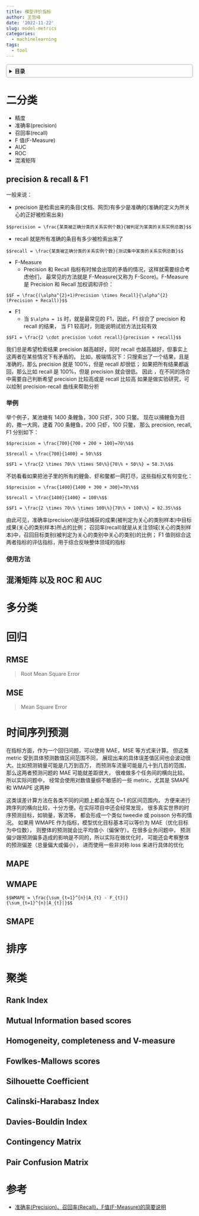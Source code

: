 ```yaml
---
title: 模型评价指标
author: 王哲峰
date: '2022-11-22'
slug: model-metrics
categories:
  - machinelearning
tags:
  - tool
---
```


<style>
details {
    border: 1px solid #aaa;
    border-radius: 4px;
    padding: .5em .5em 0;
}
summary {
    font-weight: bold;
    margin: -.5em -.5em 0;
    padding: .5em;
}
details[open] {
    padding: .5em;
}
details[open] summary {
    border-bottom: 1px solid #aaa;
    margin-bottom: .5em;
}
</style>

<details><summary>目录</summary><p>

- [二分类](#二分类)
  - [precision \& recall \& F1](#precision--recall--f1)
    - [举例](#举例)
    - [使用方法](#使用方法)
  - [混淆矩阵 以及 ROC 和 AUC](#混淆矩阵-以及-roc-和-auc)
- [多分类](#多分类)
- [回归](#回归)
  - [RMSE](#rmse)
  - [MSE](#mse)
- [时间序列预测](#时间序列预测)
  - [MAPE](#mape)
  - [WMAPE](#wmape)
  - [SMAPE](#smape)
- [排序](#排序)
- [聚类](#聚类)
  - [Rank Index](#rank-index)
  - [Mutual Information based scores](#mutual-information-based-scores)
  - [Homogeneity, completeness and V-measure](#homogeneity-completeness-and-v-measure)
  - [Fowlkes-Mallows scores](#fowlkes-mallows-scores)
  - [Silhouette Coefficient](#silhouette-coefficient)
  - [Calinski-Harabasz Index](#calinski-harabasz-index)
  - [Davies-BouIdin Index](#davies-bouidin-index)
  - [Contingency Matrix](#contingency-matrix)
  - [Pair Confusion Matrix](#pair-confusion-matrix)
- [参考](#参考)
</p></details><p></p>

# 二分类

* 精度
* 准确率(precision)
* 召回率(recall)
* F 值(F-Measure)
* AUC
* ROC
* 混淆矩阵

## precision & recall & F1

一般来说：

* precision 是检索出来的条目(文档、网页)有多少是准确的(准确的定义为所关心的正好被检索出来)

`$$precision = \frac{某类被正确分类的关系实例个数}{被判定为某类的关系实例总数}$$`

* recall 就是所有准确的条目有多少被检索出来了

`$$recall = \frac{某类被正确分类的关系实例个数}{测试集中某类的关系实例总数}$$`

* F-Measure
    - Precision 和 Recall 指标有时候会出现的矛盾的情况，这样就需要综合考虑他们，
      最常见的方法就是 F-Measure(又称为 F-Score)。F-Measure 是 Precision 和 Recall 加权调和评价：

`$$F = \frac{(\alpha^{2}+1)Precision \times Recall}{\alpha^{2}(Precision + Recall)}$$`

* F1
    - 当 `$\alpha = 1$` 时，就是最常见的 F1，因此，F1 综合了 precision 和 recall 的结果，
      当 F1 较高时，则能说明试验方法比较有效

`$$F1 = \frac{2 \cdot precision \cdot recall}{precision + recall}$$`


我们总是希望检索结果 precision 越高越好，同时 recall 也越高越好，但事实上这两者在某些情况下有矛盾的。
比如，极端情况下：只搜索出了一个结果，且是准确的，那么 precision 就是 100%，但是 recall 却很低；
如果把所有结果都返回，那么比如 recall 是 100%，但是 precision 就会很低。
因此 ，在不同的场合中需要自己判断希望 precision 比较高或是 recall 比较高
如果是做实验研究，可以绘制 precision-recall 曲线来帮助分析

### 举例

举个例子，某池塘有 1400 条鲤鱼，300 只虾，300 只鳖。
现在以捕鲤鱼为目的，撒一大网，逮着 700 条鲤鱼，200 只虾，100 只鳖，
那么 precision, recall, F1 分别如下：

`$$precision = \frac{700}{700 + 200 + 100}=70\%$$`

`$$recall = \frac{700}{1400} = 50\%$$`

`$$F1 = \frac{2 \times 70\% \times 50\%}{70\% + 50\%} = 58.3\%$$`

不妨看看如果把池子里的所有的鲤鱼、虾和鳖都一网打尽，这些指标又有何变化：

`$$precision = \frac{1400}{1400 + 300 + 300}=70\%$$`

`$$recall = \frac{1400}{1400} = 100\%$$`

`$$F1 = \frac{2 \times 70\% \times 100\%}{70\% + 100\%} = 82.35\%$$`

由此可见，准确率(precision)是评估捕获的成果(被判定为关心的类别样本)中目标成果(关心的类别样本)所占的比例；
召回率(recall)就是从关注领域(关心的类别样本)中，召回目标类别(被判定为关心的类别中关心的类别)的比例；
F1 值则综合这两者指标的评估指标，用于综合反映整体领域的指标

### 使用方法

## 混淆矩阵 以及 ROC 和 AUC


# 多分类




# 回归

## RMSE

> Root Mean Square Error


## MSE

> Mean Square Error


# 时间序列预测

在指标方面，作为一个回归问题，可以使用 MAE，MSE 等方式来计算。
但这类 metric 受到具体预测数值区间范围不同，
展现出来的具体误差值区间也会波动很大。比如预测销量可能是几万到百万，
而预测车流量可能是几十到几百的范围，那么这两者预测问题的 MAE 可能就差距很大，
很难做多个任务间的横向比较。所以实际问题中，
经常会使用对数值量纲不敏感的一些 metric，尤其是 SMAPE 和 WMAPE 这两种

这类误差计算方法在各类不同的问题上都会落在 0~1 的区间范围内，
方便来进行跨序列的横向比较，十分方便。在实际项目中还会经常发现，
很多真实世界的时序预测目标，如销量，客流等，
都会形成一个类似 tweedie 或 poisson 分布的情况。
如果用 WMAPE 作为指标，模型优化目标基本可以等价为 MAE（优化目标为中位数），
则整体的预测就会比平均值小（偏保守）。在很多业务问题中，
预测偏少跟预测偏多造成的影响是不同的，所以实际在做优化时，
可能还会考察整体的预测偏差（总量偏大或偏小），
进而使用一些非对称 loss 来进行具体的优化

## MAPE


## WMAPE

`$$WMAPE = \frac{\sum_{t=1}^{n}|A_{t} - F_{t}|}{\sum_{t=1}^{n}|A_{t}|}$$`



## SMAPE




# 排序








# 聚类

## Rank Index

## Mutual Information based scores

## Homogeneity, completeness and V-measure

## Fowlkes-Mallows scores

## Silhouette Coefficient

## Calinski-Harabasz Index

## Davies-BouIdin Index

## Contingency Matrix

## Pair Confusion Matrix



# 参考

* [准确率(Precision)、召回率(Recall)、F值(F-Measure)的简要说明](https://blog.csdn.net/huacha__/article/details/80329707?spm=1001.2014.3001.5502)


